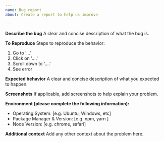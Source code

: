 ```yaml
---
name: Bug report
about: Create a report to help us improve

---
```


**Describe the bug**
A clear and concise description of what the bug is.

**To Reproduce**
Steps to reproduce the behavior:
1. Go to '...'
2. Click on '....'
3. Scroll down to '....'
4. See error

**Expected behavior**
A clear and concise description of what you expected to happen.

**Screenshots**
If applicable, add screenshots to help explain your problem.

**Environment (please complete the following information):**
 - Operating System: [e.g. Ubuntu, Windows, etc]
 - Package Manager & Version: [e.g. npm, yarn ]
 - Node Version: [e.g. chrome, safari]

**Additional context**
Add any other context about the problem here.
